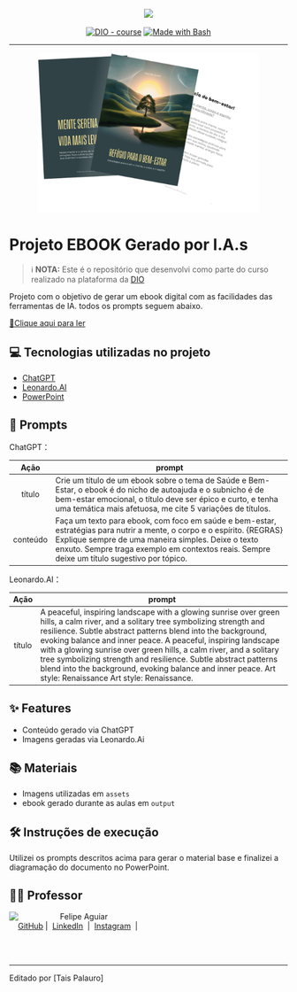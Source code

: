 <p align="center">
    <img width="100" src=".github/assets/banner.png">
</p>


<p align="center">
<a href="https://dio.me/"><img src="https://img.shields.io/badge/DIO-Course-28DA77?logo=youtube" alt="DIO - course"></a>
<a href="https://www.gnu.org/software/bash/" title="Go to Bash homepage"><img src="https://img.shields.io/badge/Prompt-Project-blue?logo=gnu-bash&amp;logoColor=white" alt="Made with Bash"></a></p>

-------


<p align="center">
<img 
    src="./assets/cover.png"
    width="400"  
/>
</p>

# Projeto EBOOK Gerado por I.A.s


 > ℹ️ **NOTA:** Este é o repositório que desenvolvi como parte do curso realizado na plataforma da [DIO](https://dio.me)

Projeto com o objetivo de gerar um ebook digital com as facilidades das ferramentas de IA. todos os prompts
seguem abaixo.

<a href="https://github.com/TaisPalauro/prompts-recipe-to-create-a-ebook/blob/b5af290fc68583bd912cc2b349a05c288fcd82b9/output/Ebook%20Ref%C3%BAgio%20para%20o%20bem-estar.pdf" title="View PDF now"> 📕Clique aqui para ler</a>

## 💻 Tecnologias utilizadas no projeto

- [ChatGPT](https://chat.openai.com/) 
- [Leonardo.AI](https://app.leonardo.ai/)
- [PowerPoint](https://www.microsoft.com/en/microsoft-365/powerpoint)

## 🧠 Prompts


ChatGPT：

|   Ação   | prompt                                                                                                                                                                                                                                                                         |
| :------: | ------------------------------------------------------------------------------------------------------------------------------------------------------------------------------------------------------------------------------------------------------------------------------ |
|  título  | Crie um título de um ebook sobre o tema de Saúde e Bem-Estar, o ebook é do nicho de autoajuda e o subnicho é de bem-estar emocional, o título deve ser épico e curto, e tenha uma temática mais afetuosa, me cite 5 variações de títulos.                                      |
| conteúdo | Faça um texto para ebook, com foco em saúde e bem-estar, estratégias para nutrir a mente, o corpo e o espírito. {REGRAS} Explique sempre de uma maneira simples. Deixe o texto enxuto. Sempre traga exemplo em contextos reais. Sempre deixe um título sugestivo por tópico.   |


Leonardo.AI：

|  Ação  | prompt                                                                                 |
| :----: | -------------------------------------------------------------------------------------- |
| título | A peaceful, inspiring landscape with a glowing sunrise over green hills, a calm river, and a solitary tree symbolizing strength and resilience. Subtle abstract patterns blend into the background, evoking balance and inner peace. A peaceful, inspiring landscape with a glowing sunrise over green hills, a calm river, and a solitary tree symbolizing strength and resilience. Subtle abstract patterns blend into the background, evoking balance and inner peace. Art style: Renaissance Art style: Renaissance. |

## ✨ Features

- Conteúdo gerado via ChatGPT
- Imagens geradas via Leonardo.Ai

## 📚 Materiais

- Imagens utilizadas em `assets`
- ebook gerado durante as aulas em `output`

## 🛠️ Instruções de execução

Utilizei os prompts descritos acima para gerar o material base e finalizei a diagramação do documento no PowerPoint.

## 👨‍💻 Professor

<p>
    <img 
      align=left 
      margin=10 
      width=80 
      src="https://avatars.githubusercontent.com/u/37452836?v=4"
    />
    <p>&nbsp&nbsp&nbspFelipe Aguiar<br>
    &nbsp&nbsp&nbsp
    <a href="https://github.com/felipeAguiarCode">
    GitHub</a>&nbsp;|&nbsp;
    <a href="www.linkedin.com/in/
felipe-exe">LinkedIn</a>
&nbsp;|&nbsp;
    <a href="https://www.instagram.com/felipeaguiar.exe/">
    Instagram</a>
&nbsp;|&nbsp;</p>
</p>
<br/><br/>
<p>

---

Editado por [Tais Palauro]

